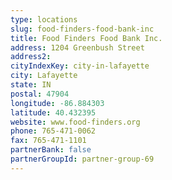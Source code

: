 ```yaml
---
type: locations
slug: food-finders-food-bank-inc
title: Food Finders Food Bank Inc.
address: 1204 Greenbush Street
address2: 
cityIndexKey: city-in-lafayette
city: Lafayette
state: IN
postal: 47904
longitude: -86.884303
latitude: 40.432395
website: www.food-finders.org
phone: 765-471-0062
fax: 765-471-1101
partnerBank: false
partnerGroupId: partner-group-69
---
```

